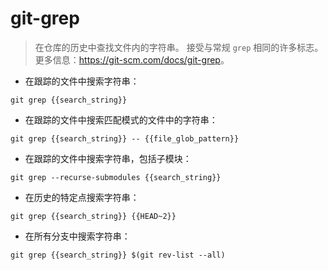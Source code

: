 # git-grep

> 在仓库的历史中查找文件内的字符串。
> 接受与常规 `grep` 相同的许多标志。
> 更多信息：<https://git-scm.com/docs/git-grep>。

- 在跟踪的文件中搜索字符串：

`git grep {{search_string}}`

- 在跟踪的文件中搜索匹配模式的文件中的字符串：

`git grep {{search_string}} -- {{file_glob_pattern}}`

- 在跟踪的文件中搜索字符串，包括子模块：

`git grep --recurse-submodules {{search_string}}`

- 在历史的特定点搜索字符串：

`git grep {{search_string}} {{HEAD~2}}`

- 在所有分支中搜索字符串：

`git grep {{search_string}} $(git rev-list --all)`